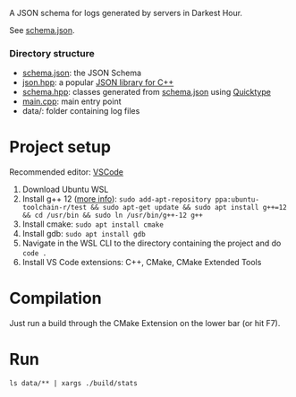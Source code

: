 A JSON schema for logs generated by servers in Darkest Hour.

See [schema.json](schema.json).

### Directory structure

 - [schema.json](schema.json): the JSON Schema
 - [json.hpp](json.hpp): a popular [JSON library for C++](https://github.com/nlohmann/json)
 - [schema.hpp](schema.hpp): classes generated from [schema.json](schema.json) using [Quicktype](https://app.quicktype.io/#l=cpp)
 - [main.cpp](main.cpp): main entry point
 - data/: folder containing log files

# Project setup

Recommended editor: [VSCode](https://code.visualstudio.com/download)

 1. Download Ubuntu WSL
 2. Install g++ 12 ([more info](https://stackoverflow.com/questions/70835585/how-to-install-gcc-12-on-ubuntu)): `sudo add-apt-repository ppa:ubuntu-toolchain-r/test && sudo apt-get update && sudo apt install g++=12 && cd /usr/bin && sudo ln /usr/bin/g++-12 g++`
 3. Install cmake: `sudo apt install cmake`
 4. Install gdb: `sudo apt install gdb`
 5. Navigate in the WSL CLI to the directory containing the project and do `code .`
 6. Install VS Code extensions: C++, CMake, CMake Extended Tools

# Compilation

Just run a build through the CMake Extension on the lower bar (or hit F7).

# Run

`ls data/** | xargs ./build/stats`